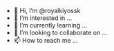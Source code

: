 - 👋 Hi, I’m @royalkiyossk
- 👀 I’m interested in ...
- 🌱 I’m currently learning ...
- 💞️ I’m looking to collaborate on ...
- 📫 How to reach me ...

<!---
royalkiyossk/royalkiyossk is a ✨ special ✨ repository because its `README.md` (this file) appears on your GitHub profile.
You can click the Preview link to take a look at your changes.
--->
